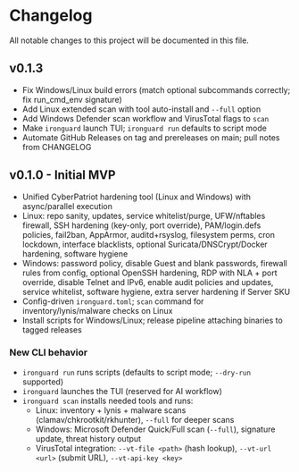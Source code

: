 # Changelog

All notable changes to this project will be documented in this file.

## v0.1.3
- Fix Windows/Linux build errors (match optional subcommands correctly; fix run_cmd_env signature)
- Add Linux extended scan with tool auto-install and `--full` option
- Add Windows Defender scan workflow and VirusTotal flags to `scan`
- Make `ironguard` launch TUI; `ironguard run` defaults to script mode
- Automate GitHub Releases on tag and prereleases on main; pull notes from CHANGELOG

## v0.1.0 - Initial MVP
- Unified CyberPatriot hardening tool (Linux and Windows) with async/parallel execution
- Linux: repo sanity, updates, service whitelist/purge, UFW/nftables firewall, SSH hardening (key-only, port override), PAM/login.defs policies, fail2ban, AppArmor, auditd+rsyslog, filesystem perms, cron lockdown, interface blacklists, optional Suricata/DNSCrypt/Docker hardening, software hygiene
- Windows: password policy, disable Guest and blank passwords, firewall rules from config, optional OpenSSH hardening, RDP with NLA + port override, disable Telnet and IPv6, enable audit policies and updates, service whitelist, software hygiene, extra server hardening if Server SKU
- Config-driven `ironguard.toml`; `scan` command for inventory/lynis/malware checks on Linux
- Install scripts for Windows/Linux; release pipeline attaching binaries to tagged releases

### New CLI behavior
- `ironguard run` runs scripts (defaults to script mode; `--dry-run` supported)
- `ironguard` launches the TUI (reserved for AI workflow)
- `ironguard scan` installs needed tools and runs:
  - Linux: inventory + lynis + malware scans (clamav/chkrootkit/rkhunter), `--full` for deeper scans
  - Windows: Microsoft Defender Quick/Full scan (`--full`), signature update, threat history output
  - VirusTotal integration: `--vt-file <path>` (hash lookup), `--vt-url <url>` (submit URL), `--vt-api-key <key>`
